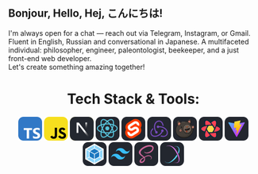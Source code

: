 ## Bonjour, Hello, Hej, こんにちは!
I'm always open for a chat — reach out via Telegram, Instagram, or Gmail. Fluent in English, Russian and conversational in Japanese. A multifaceted individual: philosopher, engineer, paleontologist, beekeeper, and a just front-end web developer. </br>
Let's create something amazing together!
<h1 align="center">Tech Stack & Tools:</h1>
<p align="center">
    <img src="./icons/ts.svg" title="TypeScript" height=48/>
    <img src="./icons/js.svg" title="JavaScript" height=48/>
    <img src="./icons/next.svg" title="Next" height=48/>
    <img src="./icons/react.svg" title="React" height=48/>
    <img src="./icons/svelte.svg" title="Svelte" height=48/>
    <img src="./icons/redux.svg" title="Redux" height=48/>
    <img src="./icons/zustand.svg" title="Zustand" height=48/>
    <img src="./icons/query.svg" title="Query" height=48/>
    <img src="./icons/vite.svg" title="Vite" height=48/>
    <img src="./icons/webpack.svg" title="Webpack" height=48/>
    <img src="./icons/tailwind.svg" title="Tailwind CSS" height=48/>
    <img src="./icons/sass.svg" title="SASS" height=48/>
    <img src="./icons/stylex.svg" title="StyleX" height=48/>
</p>
